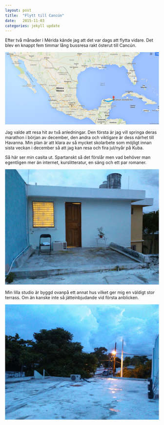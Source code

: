 ```yaml
---
layout: post
title:  "Flytt till Cancún"
date:   2015-11-03
categories: jekyll update
---
```

Efter två månader i Mérida kände jag att det var dags att flytta vidare. Det blev en knappt fem timmar lång bussresa
rakt österut till Cancún.

![Karta över latinamerika](/pics/karta.png)

Jag valde att resa hit av två anledningar. Den första är jag vill springa deras marathon i början av december, den andra
och viktigare är dess närhet till Havanna. Min plan är att klara av så mycket skolarbete som möjligt innan sista
veckan i december så att jag kan resa och fira jul/nyår på Kuba.

Så här ser min casita ut. Spartanskt så det förslår men vad behöver man egentligen mer än internet, kurslitteratur, en
säng och ett par romaner.

![Mitt hus](/pics/hus.jpg)

Min lilla studio är byggd ovanpå ett annat hus vilket ger mig en väldigt stor terrass. Om än kanske inte så
jätteinbjudande vid första anblicken.

![Min terrass](/pics/hus2.jpg)